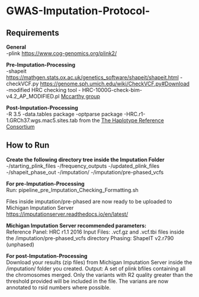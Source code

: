 # GWAS-Imputation-Protocol-


## Requirements

**General**<br/>
-plink https://www.cog-genomics.org/plink2/

**Pre-Imputation-Processing**<br/>
-shapeit https://mathgen.stats.ox.ac.uk/genetics_software/shapeit/shapeit.html
-checkVCF.py https://genome.sph.umich.edu/wiki/CheckVCF.py#Download
-modified HRC checking tool - HRC-1000G-check-bim-v4.2_AP_MODIFIED.pl [Mccarthy group](https://www.well.ox.ac.uk/~wrayner/tools/)

**Post-Imputation-Processing**<br/>
-R 3.5
-data.tables package
-optparse package
-HRC.r1-1.GRCh37.wgs.mac5.sites.tab from the [The Haplotype Reference Consortium](http://www.haplotype-reference-consortium.org/site)

## How to Run
**Create the following directory tree inside the Imputation Folder**<br/>
-/starting_plink_files
-/frequency_outputs
-/updated_plink_files
-/shapeit_phase_out
-/imputation/
-/imputation/pre-phased_vcfs

**For pre-Imputation-Processing**<br/>
Run: pipeline_pre_Imputation_Checking_Formatting.sh

Files inside imputation/pre-phased are now ready to be uploaded to Michigan Imputation Server https://imputationserver.readthedocs.io/en/latest/

**Michigan Imputation Server recommended parameters:**<br/>
Reference Panel: HRC r1.1 2016
Input Files: .vcf.gz and .vcf.tbi files inside the /imputation/pre-phased_vcfs directory
Phasing: ShapeIT v2.r790 (unphased)

**For post-Imputation-Processing**<br/>
Download your results (zip files) from Michigan Imputation Server inside the /imputation/ folder you created.
Output: A set of plink bfiles containing all the chromosomes merged. Only the variants with R2 quality greater than the threshold provided will be included in the file. The varians are now annotated to rsid numbers where possible. 
## 
